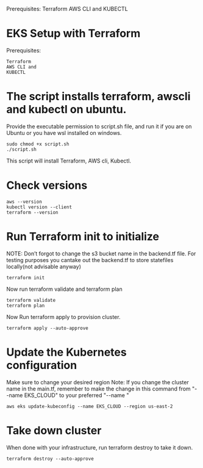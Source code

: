 Prerequisites:
Terraform 
AWS CLI and 
KUBECTL 

# EKS Setup with Terraform

Prerequisites:
```
Terraform 
AWS CLI and 
KUBECTL 
```

# The script installs terraform, awscli and kubectl on ubuntu.
Provide the executable permission to script.sh file, and run it if you are on Ubuntu or you have wsl installed on windows.

```
sudo chmod +x script.sh
./script.sh
```
This script will install Terraform, AWS cli, Kubectl.

# Check versions

```
aws --version
kubectl version --client
terraform --version
```
# Run Terraform init to initialize

NOTE: Don’t forgot to change the s3 bucket name in the backend.tf file. For testing purposes you cantake out the backend.tf to store statefiles locally(not advisable anyway)


```
terraform init
```
Now run terraform validate and terraform plan

```
terraform validate
terraform plan
```
Now Run terraform apply to provision cluster.

```
terraform apply --auto-approve
```
# Update the Kubernetes configuration

Make sure to change your desired region
Note: If you change the cluster name in the main.tf, remember to make the change in this command from "--name EKS_CLOUD" to your preferred "--name <preferred clustername>"

```
aws eks update-kubeconfig --name EKS_CLOUD --region us-east-2
```

# Take down cluster
When done with your infrastructure, run terraform destroy to take it down.
```
terraform destroy --auto-approve
```
